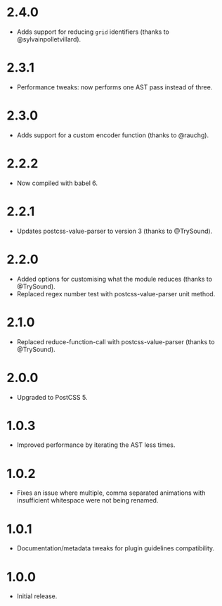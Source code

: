 <h1 id="2.4.0">2.4.0</h1>

<ul>
<li>Adds support for reducing <code>grid</code> identifiers
(thanks to @sylvainpolletvillard).</li>
</ul>

<h1 id="2.3.1">2.3.1</h1>

<ul>
<li>Performance tweaks: now performs one AST pass instead of three.</li>
</ul>

<h1 id="2.3.0">2.3.0</h1>

<ul>
<li>Adds support for a custom encoder function (thanks to @rauchg).</li>
</ul>

<h1 id="2.2.2">2.2.2</h1>

<ul>
<li>Now compiled with babel 6.</li>
</ul>

<h1 id="2.2.1">2.2.1</h1>

<ul>
<li>Updates postcss-value-parser to version 3 (thanks to @TrySound).</li>
</ul>

<h1 id="2.2.0">2.2.0</h1>

<ul>
<li>Added options for customising what the module reduces (thanks to @TrySound).</li>
<li>Replaced regex number test with postcss-value-parser unit method.</li>
</ul>

<h1 id="2.1.0">2.1.0</h1>

<ul>
<li>Replaced reduce-function-call with postcss-value-parser (thanks to @TrySound).</li>
</ul>

<h1 id="2.0.0">2.0.0</h1>

<ul>
<li>Upgraded to PostCSS 5.</li>
</ul>

<h1 id="1.0.3">1.0.3</h1>

<ul>
<li>Improved performance by iterating the AST less times.</li>
</ul>

<h1 id="1.0.2">1.0.2</h1>

<ul>
<li>Fixes an issue where multiple, comma separated animations with insufficient
whitespace were not being renamed.</li>
</ul>

<h1 id="1.0.1">1.0.1</h1>

<ul>
<li>Documentation/metadata tweaks for plugin guidelines compatibility.</li>
</ul>

<h1 id="1.0.0">1.0.0</h1>

<ul>
<li>Initial release.</li>
</ul>
